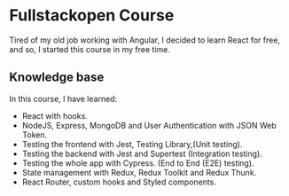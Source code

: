 # Fullstackopen Course

Tired of my old job working with Angular, I decided to learn React for free, and so, I started this course in my free time.

## Knowledge base

In this course, I have learned:

* React with hooks.
* NodeJS, Express, MongoDB and User Authentication with JSON Web Token.
* Testing the frontend with Jest, Testing Library,(Unit testing).
* Testing the backend with Jest and Supertest (Integration testing).
* Testing the whole app with Cypress. (End to End (E2E) testing).
* State management with Redux, Redux Toolkit and Redux Thunk.
* React Router, custom hooks and Styled components.
